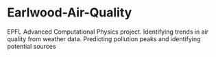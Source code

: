 # Earlwood-Air-Quality
EPFL Advanced Computational Physics project. Identifying trends in air quality from weather data. Predicting pollution peaks and identifying potential sources
